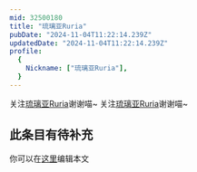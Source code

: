 ```yaml
---
mid: 32500180
title: "琉璃亚Ruria"
pubDate: "2024-11-04T11:22:14.239Z"
updatedDate: "2024-11-04T11:22:14.239Z"
profile:
  {
    Nickname: ["琉璃亚Ruria"],
  }
---
```


关注[琉璃亚Ruria](https://space.bilibili.com/32500180)谢谢喵~ 关注[琉璃亚Ruria](https://space.bilibili.com/32500180)谢谢喵~

## 此条目有待补充
你可以在[这里](https://github.com/Yuhanawa/VTuber.ICU/edit/master/src/content/v/琉璃亚Ruria/index.md)编辑本文
